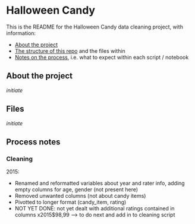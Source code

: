 # Halloween Candy  

This is the README for the Halloween Candy data cleaning project, with information:
* [About the project](#About-the-project)
* [The structure of this repo](#Files) and the files within
* [Notes on the process](#Process-notes), i.e. what to expect within each script / notebook

## About the project

_initiate_

## Files

_initiate_

## Process notes

### Cleaning

2015:
* Renamed and reformatted variables about year and rater info, adding empty columns for age, gender (not present here)
* Removed unwanted columns (not about candy items)
* Pivotted to longer format (candy_item, rating)
* NOT YET DONE: not yet dealt with additional ratings contained in columns x2015$98,99 --> to do next and add in to cleaning script